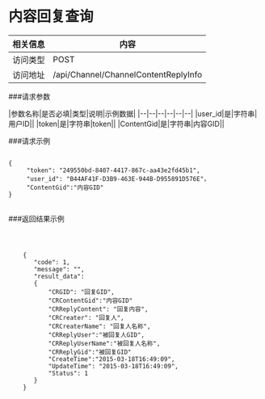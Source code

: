 # 内容回复查询
|相关信息|内容|
|--|--|
|访问类型|POST|
|访问地址|/api/Channel/ChannelContentReplyInfo|

###请求参数

|参数名称|是否必填|类型|说明|示例数据|
|--|--|--|--|--|--|
|user_id|是|字符串|用户ID||
|token|是|字符串|token||
|ContentGid|是|字符串|内容GID||


###请求示例
<pre>
<code>
{
     "token": "249550bd-8407-4417-867c-aa43e2fd45b1",
     "user_id": "B44AF41F-D3B9-463E-944B-D955891D576E"，
     "ContentGid":"内容GID"
}
</code>
</pre>

###返回结果示例

<pre>
<code>


    {
       "code": 1,
       "message": "",
       "result_data":
       {
           "CRGID": "回复GID",
           "CRContentGid":"内容GID"
           "CRReplyContent": "回复内容",
           "CRCreater": "回复人",
           "CRCreaterName": "回复人名称",
           "CRReplyUser":"被回复人GID",
           "CRReplyUserName":"被回复人名称",
           "CRReplyGid":"被回复GID"
           "CreateTime":"2015-03-18T16:49:09",
           "UpdateTime": "2015-03-18T16:49:09",
           "Status": 1
       }
    }




</code>
</pre>
